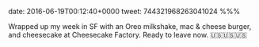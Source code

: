 date: 2016-06-19T00:12:40+0000
tweet: 744321968263041024
%%%

Wrapped up my week in SF with an Oreo milkshake, mac &amp; cheese burger, and cheesecake at Cheesecake Factory. Ready to leave now. 🇺🇸🇺🇸🇺🇸
